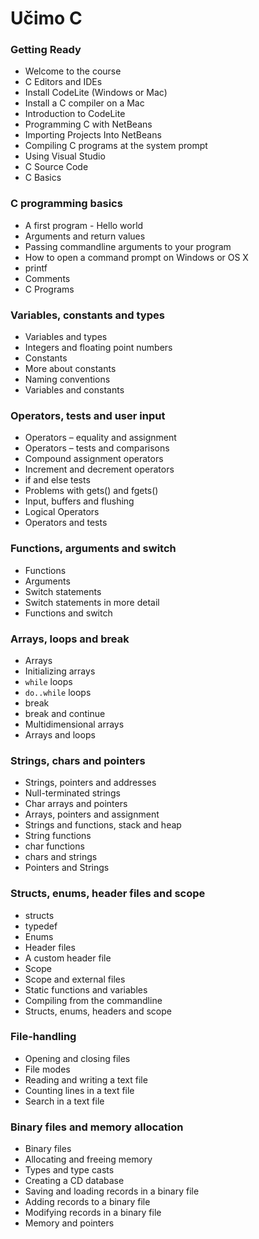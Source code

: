 ---
---

<!--
  c https://petlja.org/BubbleBee/r/kursevi/uvod-u-programiranje
  https://profesorka.wordpress.com/2012/06/11/pokazivaci-3/
  https://profesorka.wordpress.com/2012/06/24/nizovi-2/
 -->

# Učimo C

### Getting Ready

- Welcome to the course
- C Editors and IDEs
- Install CodeLite (Windows or Mac)
- Install a C compiler on a Mac
- Introduction to CodeLite
- Programming C with NetBeans
- Importing Projects Into NetBeans
- Compiling C programs at the system prompt
- Using Visual Studio
- C Source Code
- C Basics

### C programming basics

- A first program - Hello world
- Arguments and return values
- Passing commandline arguments to your program
- How to open a command prompt on Windows or OS X
- printf
- Comments
- C Programs

### Variables, constants and types

- Variables and types
- Integers and floating point numbers
- Constants
- More about constants
- Naming conventions
- Variables and constants

### Operators, tests and user input

- Operators – equality and assignment
- Operators – tests and comparisons
- Compound assignment operators
- Increment and decrement operators
- if and else tests
- Problems with gets() and fgets()
- Input, buffers and flushing
- Logical Operators
- Operators and tests

### Functions, arguments and switch

- Functions
- Arguments
- Switch statements
- Switch statements in more detail
- Functions and switch

### Arrays, loops and break

- Arrays
- Initializing arrays
- `while` loops
- `do..while` loops
- break
- break and continue
- Multidimensional arrays
- Arrays and loops

### Strings, chars and pointers

- Strings, pointers and addresses
- Null-terminated strings
- Char arrays and pointers
- Arrays, pointers and assignment
- Strings and functions, stack and heap
- String functions
- char functions
- chars and strings
- Pointers and Strings

### Structs, enums, header files and scope

- structs
- typedef
- Enums
- Header files
- A custom header file
- Scope
- Scope and external files
- Static functions and variables
- Compiling from the commandline
- Structs, enums, headers and scope

### File-handling

- Opening and closing files
- File modes
- Reading and writing a text file
- Counting lines in a text file
- Search in a text file

### Binary files and memory allocation

- Binary files
- Allocating and freeing memory
- Types and type casts
- Creating a CD database
- Saving and loading records in a binary file
- Adding records to a binary file
- Modifying records in a binary file
- Memory and pointers
